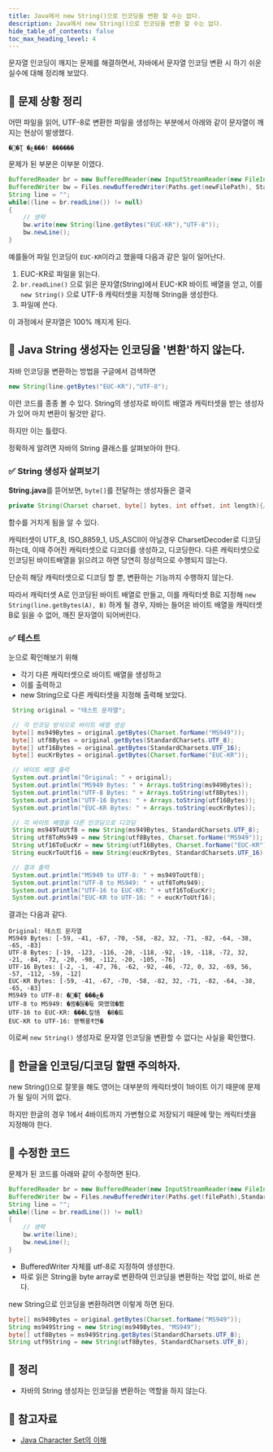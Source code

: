 ```yaml
---
title: Java에서 new String()으로 인코딩을 변환 할 수는 없다.
description: Java에서 new String()으로 인코딩을 변환 할 수는 없다.
hide_table_of_contents: false
toc_max_heading_level: 4
---
```


문자열 인코딩이 깨지는 문제를 해결하면서,
자바에서 문자열 인코딩 변환 시 하기 쉬운 실수에 대해 정리해 보았다.

<!-- truncate -->

## 📌 문제 상황 정리

어떤 파일을 읽어, UTF-8로 변환한 파일을 생성하는 부분에서 아래와 같이 문자열이 깨지는 현상이 발생했다.

```
�׽�Ʈ �غ���! ������
```

문제가 된 부분은 이부분 이였다.

```java
BufferedReader br = new BufferedReader(new InputStreamReader(new FileInputStream(filePath), "EUC-KR"));
BufferedWriter bw = Files.newBufferedWriter(Paths.get(newFilePath), StandardOpenOption.APPEND);
String line = "";
while((line = br.readLine()) != null)
{
    // 생략
    bw.write(new String(line.getBytes("EUC-KR"),"UTF-8"));
    bw.newLine();
}
```

예를들어 파일 인코딩이 `EUC-KR`이라고 했을때 다음과 같은 일이 일어난다.

1. EUC-KR로 파일을 읽는다.
2. `br.readLine()` 으로 읽은 문자열(String)에서 EUC-KR 바이트 배열을 얻고, 이를 `new String()` 으로 UTF-8 캐릭터셋을 지정해 String을 생성한다.
3. 파일에 쓴다.

이 과정에서 문자열은 100% 깨지게 된다.

## 📌 Java String 생성자는 인코딩을 '변환'하지 않는다.

자바 인코딩을 변환하는 방법을 구글에서 검색하면

```java
new String(line.getBytes("EUC-KR"),"UTF-8");
```

이런 코드를 종종 볼 수 있다. String의 생성자로 바이트 배열과 캐릭터셋을 받는 생성자가 있어 마치 변환이 될것만 같다.

하지만 이는 틀렸다.

정확하게 알려면 자바의 String 클래스를 살펴보아야 한다.

### ✅ String 생성자 살펴보기

**String.java**를 뜯어보면, `byte[]`를 전달하는 생성자들은 결국

```java
private String(Charset charset, byte[] bytes, int offset, int length){//}
```

함수를 거치게 됨을 알 수 있다.

캐릭터셋이 UTF_8, ISO_8859_1, US_ASCII이 아닐경우 CharsetDecoder로 디코딩 하는데,
이때 주어진 캐릭터셋으로 디코더를 생성하고, 디코딩한다. 다른 캐릭터셋으로 인코딩된 바이트배열을 읽으려고 하면 당연히 정상적으로 수행되지 않는다.

단순히 해당 캐릭터셋으로 디코딩 할 뿐, 변환하는 기능까지 수행하지 않는다.

따라서 캐릭터셋 A로 인코딩된 바이트 배열로 만들고, 이를 캐릭터셋 B로 지정해 `new String(line.getBytes(A), B)` 하게 될 경우, 자바는 들어온 바이트 배열을 캐릭터셋 B로 읽을 수 없어, 깨진 문자열이 되어버린다.

### ✅ 테스트

눈으로 확인해보기 위해

- 각기 다른 캐릭터셋으로 바이트 배열을 생성하고
- 이를 출력하고
- new String으로 다른 캐릭터셋을 지정해 출력해 보았다.

```java
 String original = "테스트 문자열";

 // 각 인코딩 방식으로 바이트 배열 생성
 byte[] ms949Bytes = original.getBytes(Charset.forName("MS949"));
 byte[] utf8Bytes = original.getBytes(StandardCharsets.UTF_8);
 byte[] utf16Bytes = original.getBytes(StandardCharsets.UTF_16);
 byte[] eucKrBytes = original.getBytes(Charset.forName("EUC-KR"));

 // 바이트 배열 출력
 System.out.println("Original: " + original);
 System.out.println("MS949 Bytes: " + Arrays.toString(ms949Bytes));
 System.out.println("UTF-8 Bytes: " + Arrays.toString(utf8Bytes));
 System.out.println("UTF-16 Bytes: " + Arrays.toString(utf16Bytes));
 System.out.println("EUC-KR Bytes: " + Arrays.toString(eucKrBytes));

 // 각 바이트 배열을 다른 인코딩으로 디코딩
 String ms949ToUtf8 = new String(ms949Bytes, StandardCharsets.UTF_8);
 String utf8ToMs949 = new String(utf8Bytes, Charset.forName("MS949"));
 String utf16ToEucKr = new String(utf16Bytes, Charset.forName("EUC-KR"));
 String eucKrToUtf16 = new String(eucKrBytes, StandardCharsets.UTF_16);

 // 결과 출력
 System.out.println("MS949 to UTF-8: " + ms949ToUtf8);
 System.out.println("UTF-8 to MS949: " + utf8ToMs949);
 System.out.println("UTF-16 to EUC-KR: " + utf16ToEucKr);
 System.out.println("EUC-KR to UTF-16: " + eucKrToUtf16);
```

결과는 다음과 같다.

```
Original: 테스트 문자열
MS949 Bytes: [-59, -41, -67, -70, -58, -82, 32, -71, -82, -64, -38, -65, -83]
UTF-8 Bytes: [-19, -123, -116, -20, -118, -92, -19, -118, -72, 32, -21, -84, -72, -20, -98, -112, -20, -105, -76]
UTF-16 Bytes: [-2, -1, -47, 76, -62, -92, -46, -72, 0, 32, -69, 56, -57, -112, -59, -12]
EUC-KR Bytes: [-59, -41, -67, -70, -58, -82, 32, -71, -82, -64, -38, -65, -83]
MS949 to UTF-8: �׽�Ʈ ���ڿ�
UTF-8 to MS949: �뀒�뒪�듃 臾몄옄�뿴
UTF-16 to EUC-KR: ���L짚恬  �8�툐
EUC-KR to UTF-16: 엗붺욮₹껀�
```

이로써 `new String()` 생성자로 문자열 인코딩을 변환할 수 없다는 사실을 확인했다.

## 📌 한글을 인코딩/디코딩 할땐 주의하자.

new String()으로 잘못을 해도 영어는 대부분의 캐릭터셋이 1바이트 이기 때문에 문제가 될 일이 거의 없다.

하지만 한글의 경우 1에서 4바이트까지 가변형으로 저장되기 때문에 맞는 캐릭터셋을 지정해야 한다.

## 📌 수정한 코드

문제가 된 코드를 아래와 같이 수정하면 된다.

```java
BufferedReader br = new BufferedReader(new InputStreamReader(new FileInputStream(filePath), "EUC-KR"));
BufferedWriter bw = Files.newBufferedWriter(Paths.get(filePath),StandardCharsets.UTF_8, StandardOpenOption.APPEND);
String line = "";
while((line = br.readLine()) != null)
{
    // 생략
    bw.write(line);
    bw.newLine();
}
```

- BufferedWriter 자체를 utf-8로 지정하여 생성한다.
- 따로 읽은 String을 byte array로 변환하여 인코딩을 변환하는 작업 없이, 바로 쓴다.

new String으로 인코딩을 변환하려면 이렇게 하면 된다.

```java
byte[] ms949Bytes = original.getBytes(Charset.forName("MS949"));
String ms949String = new String(ms949Bytes, "MS949");
byte[] utf8Bytes = ms949String.getBytes(StandardCharsets.UTF_8);
String utf9String = new String(utf8Bytes, StandardCharsets.UTF_8);
```

## 📌 정리

- 자바의 String 생성자는 인코딩을 변환하는 역할을 하지 않는다.

## 📌 참고자료

- [Java Character Set의 이해](https://kin.naver.com/knowhow/detail.nhn?docId=527939)
